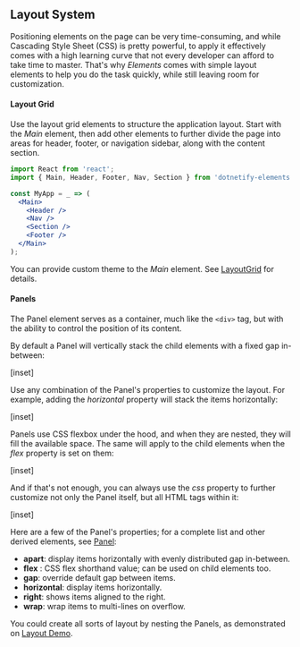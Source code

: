 ﻿## Layout System

Positioning elements on the page can be very time-consuming, and while Cascading Style Sheet (CSS) is pretty powerful, to apply it effectively comes with a high learning curve that not every developer can afford to take time to master. That's why _Elements_ comes with simple layout elements to help you do the task quickly, while still leaving room for customization.

#### Layout Grid

Use the layout grid elements to structure the application layout. Start with the _Main_ element, then add other elements to further divide the page into areas for header, footer, or navigation sidebar, along with the content section.

<if react>

```jsx
import React from 'react';
import { Main, Header, Footer, Nav, Section } from 'dotnetify-elements';

const MyApp = _ => (
  <Main>
    <Header />
    <Nav />
    <Section />
    <Footer />
  </Main>
);
```

</if>
<if webcomponent>
<d-main>
    <d-header />
    <d-nav />
    <d-section />
    <d-footer />
</d-main>
</if>

You can provide custom theme to the _Main_ element. See [LayoutGrid](layout/grid) for details.

#### Panels

The Panel element serves as a container, much like the `<div>` tag, but with the ability to control the position of its content.

By default a Panel will vertically stack the child elements with a fixed gap in-between:

[inset]

Use any combination of the Panel's properties to customize the layout. For example, adding the _horizontal_ property will stack the items horizontally:

[inset]

Panels use CSS flexbox under the hood, and when they are nested, they will fill the available space. The same will apply to the child elements when the _flex_ property is set on them:

[inset]

And if that's not enough, you can always use the _css_ property to further customize not only the Panel itself, but all HTML tags within it:

[inset]
<br/>

Here are a few of the Panel's properties; for a complete list and other derived elements, see [Panel](layout/panel):

- **apart**: display items horizontally with evenly distributed gap in-between.
- **flex** : CSS flex shorthand value; can be used on child elements too.
- **gap**: override default gap between items.
- **horizontal**: display items horizontally.
- **right**: shows items aligned to the right.
- **wrap**: wrap items to multi-lines on overflow.

You could create all sorts of layout by nesting the Panels, as demonstrated on [Layout Demo](layout/demo).
